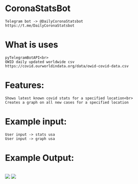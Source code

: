 # CoronaStatsBot
```
Telegram bot -> @DailyCoronaStatsbot
https://t.me/DailyCoronaStatsbot
```


# What is uses
```
pyTelegramBotAPI<br>
OWID daily updated worldwide csv https://covid.ourworldindata.org/data/owid-covid-data.csv
```

# Features:
```
Shows latest known covid stats for a specified location<br>
Creates a graph on all new cases for a specified location
```

# Example input:
```
User input -> stats usa  
User input -> graph usa
```

# Example Output:
<br>
<img src="https://user-images.githubusercontent.com/61427891/117740716-4c50b080-b201-11eb-92a5-f79e594c8e2d.png"/>
<img src="https://user-images.githubusercontent.com/61427891/117740467-cdf40e80-b200-11eb-868d-f12b6803ac26.jpg"/>

